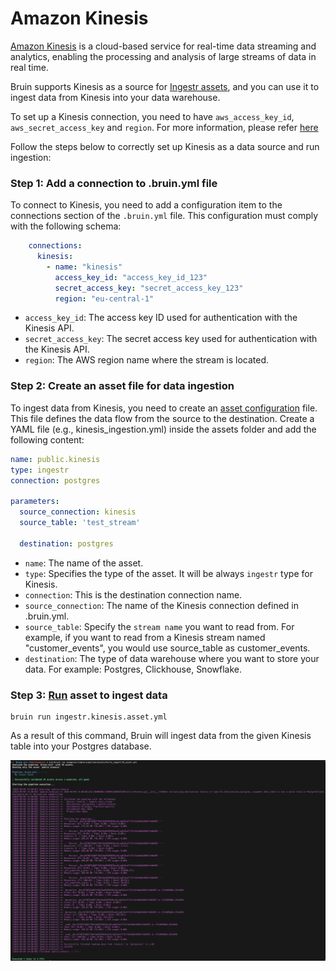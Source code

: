 # Amazon Kinesis
[Amazon Kinesis](https://aws.amazon.com/kinesis/) is a cloud-based service for real-time data streaming and analytics, enabling the processing and analysis of large streams of data in real time.

Bruin supports Kinesis as a source for [Ingestr assets](/assets/ingestr), and you can use it to ingest data from Kinesis into your data warehouse.

To set up a Kinesis connection, you need to have `aws_access_key_id`, `aws_secret_access_key` and `region`. For more information, please refer [here](https://dlthub.com/docs/dlt-ecosystem/verified-sources/amazon_kinesis#grab-credentials)

Follow the steps below to correctly set up Kinesis as a data source and run ingestion:

### Step 1: Add a connection to .bruin.yml file

To connect to Kinesis, you need to add a configuration item to the connections section of the `.bruin.yml` file. This configuration must comply with the following schema:

```yaml
    connections:
      kinesis:
        - name: "kinesis"
          access_key_id: "access_key_id_123"
          secret_access_key: "secret_access_key_123"
          region: "eu-central-1"
```
- `access_key_id`: The access key ID used for authentication with the Kinesis API.
- `secret_access_key`: The secret access key used for authentication with the Kinesis API.
- `region`: The AWS region name where the stream is located.

### Step 2: Create an asset file for data ingestion

To ingest data from Kinesis, you need to create an [asset configuration](/assets/ingestr#asset-structure) file. This file defines the data flow from the source to the destination. Create a YAML file (e.g., kinesis_ingestion.yml) inside the assets folder and add the following content:

```yaml
name: public.kinesis
type: ingestr
connection: postgres

parameters:
  source_connection: kinesis
  source_table: 'test_stream'

  destination: postgres
```

- `name`: The name of the asset.
- `type`: Specifies the type of the asset. It will be always `ingestr` type for Kinesis.
- `connection`: This is the destination connection name.
- `source_connection`: The name of the Kinesis connection defined in .bruin.yml.
- `source_table`: Specify the `stream name` you want to read from. For example, if you want to read from a Kinesis stream named "customer_events", you would use source_table as customer_events.
-  `destination`: The type of data warehouse where you want to store your data. For example: Postgres, Clickhouse, Snowflake.


### Step 3: [Run](/commands/run) asset to ingest data
```
bruin run ingestr.kinesis.asset.yml
```
As a result of this command, Bruin will ingest data from the given Kinesis table into your Postgres database.

<img alt="kinesis" src="./media/kinesis-ingestion.png">
